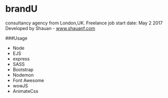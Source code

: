 # brandU
consultancy agency from London,UK.
Freelance job
start date: May 2 2017
Developed by Shauan - www.shauanf.com

###Usage
- Node
- EJS
- express
- SASS
- Bootstrap
- Nodemon
- Font Awesome
- wowJS
- AnimateCss

